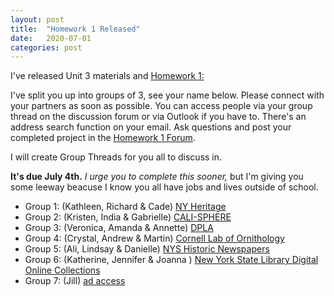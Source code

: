 ```yaml
---
layout: post
title:  "Homework 1 Released"
date:   2020-07-01
categories: post
---
```



I've released Unit 3 materials and [Homework 1:](https://markwolfeman.github.io/ist653/assignments/homework1.html)

I've split you up into groups of 3, see your name below. Please connect with your partners as soon as possible. You can access people via your group thread on the discussion forum or via Outlook if you have to. There's an address search function on your email. Ask questions and post your completed project in the [Homework 1 Forum](https://blackboard.albany.edu/webapps/discussionboard/do/forum?action=list_threads&course_id=_140056_1&nav=discussion_board_entry&conf_id=_225263_1&forum_id=_435615_1).

I will create Group Threads for you all to discuss in.

**It's due July 4th.** _I urge you to complete this sooner,_ but I'm giving you some leeway beacuse I know you all have jobs and lives outside of school.

- Group 1: (Kathleen, Richard & Cade) [NY Heritage](http://www.newyorkheritage.org/)
- Group 2: (Kristen, India & Gabrielle) [CALI-SPHERE](http://calisphere.cdlib.org/)
- Group 3: (Veronica, Amanda & Annette) [DPLA](https://dp.la/)
- Group 4: (Crystal, Andrew & Martin) [Cornell Lab of Ornithology](https://www.birds.cornell.edu/home)
- Group 5: (Ali, Lindsay & Danielle) [NYS Historic Newspapers](http://nyshistoricnewspapers.org/)
- Group 6: (Katherine, Jennifer & Joanna ) [New York State Library Digital Online Collections](http://www.nysl.nysed.gov/scandocs/)
- Group 7: (Jill) [ad access](https://repository.duke.edu/dc/adaccess)

